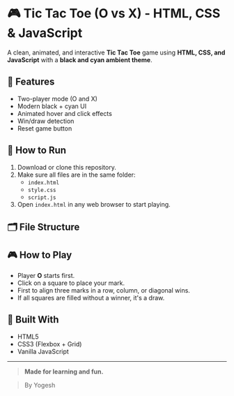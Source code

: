 # 🎮 Tic Tac Toe (O vs X) - HTML, CSS & JavaScript

A clean, animated, and interactive **Tic Tac Toe** game using **HTML, CSS, and JavaScript** with a **black and cyan ambient theme**.

## 🌟 Features

- Two-player mode (O and X)
- Modern black + cyan UI
- Animated hover and click effects
- Win/draw detection
- Reset game button

## 🚀 How to Run

1. Download or clone this repository.
2. Make sure all files are in the same folder:
   - `index.html`
   - `style.css`
   - `script.js`
3. Open `index.html` in any web browser to start playing.

## 🗂️ File Structure


## 🎮 How to Play

- Player **O** starts first.
- Click on a square to place your mark.
- First to align three marks in a row, column, or diagonal wins.
- If all squares are filled without a winner, it's a draw.

## 🧠 Built With

- HTML5
- CSS3 (Flexbox + Grid)
- Vanilla JavaScript

---

> **Made for learning and fun.**


> By Yogesh